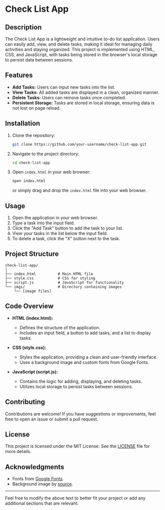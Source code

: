 # Check List App

## Description
The Check List App is a lightweight and intuitive to-do list application. Users can easily add, view, and delete tasks, making it ideal for managing daily activities and staying organized. This project is implemented using HTML, CSS, and JavaScript, with tasks being stored in the browser's local storage to persist data between sessions.

## Features
- **Add Tasks:** Users can input new tasks into the list.
- **View Tasks:** All added tasks are displayed in a clean, organized manner.
- **Delete Tasks:** Users can remove tasks once completed.
- **Persistent Storage:** Tasks are stored in local storage, ensuring data is not lost on page reload.

## Installation
1. Clone the repository:
   ```bash
   git clone https://github.com/your-username/check-list-app.git
   ```
2. Navigate to the project directory:
   ```bash
   cd check-list-app
   ```
3. Open `index.html` in your web browser:
   ```bash
   open index.html
   ```
   or simply drag and drop the `index.html` file into your web browser.

## Usage
1. Open the application in your web browser.
2. Type a task into the input field.
3. Click the "Add Task" button to add the task to your list.
4. View your tasks in the list below the input field.
5. To delete a task, click the "X" button next to the task.

## Project Structure
```
check-list-app/
│
├── index.html          # Main HTML file
├── style.css           # CSS for styling
├── script.js           # JavaScript for functionality
└── imgs/               # Directory containing images
    └── [image files]

```

## Code Overview
- **HTML (index.html):**
  - Defines the structure of the application.
  - Includes an input field, a button to add tasks, and a list to display tasks.

- **CSS (style.css):**
  - Styles the application, providing a clean and user-friendly interface.
  - Uses a background image and custom fonts from Google Fonts.

- **JavaScript (script.js):**
  - Contains the logic for adding, displaying, and deleting tasks.
  - Utilizes local storage to persist tasks between sessions.

## Contributing
Contributions are welcome! If you have suggestions or improvements, feel free to open an issue or submit a pull request.

## License
This project is licensed under the MIT License. See the [LICENSE](LICENSE) file for more details.

## Acknowledgments
- Fonts from [Google Fonts](https://fonts.google.com/).
- Background image by [source](link-to-image-source).

---

Feel free to modify the above text to better fit your project or add any additional sections that are relevant.
